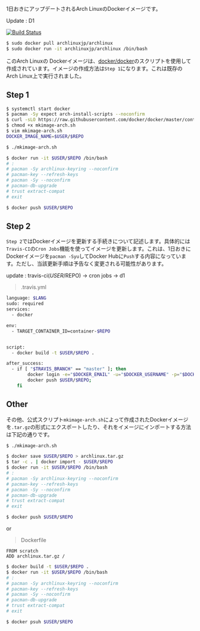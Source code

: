 1日おきにアップデートされるArch LinuxのDockerイメージです。

Update : D1

[![Build Status](https://travis-ci.org/ArchLinuxJP/archlinux-docker.svg?branch=master)](https://travis-ci.org/ArchLinuxJP/archlinux-docker)

```bash
$ sudo docker pull archlinuxjp/archlinux
$ sudo docker run -it archlinuxjp/archlinux /bin/bash
```

このArch Linuxの Dockerイメージは、[docker/docker](https://github.com/docker/docker/blob/master/contrib/mkimage-arch.sh)のスクリプトを使用して作成されています。イメージの作成方法は`Step 1`になります。これは既存のArch Linux上で実行されました。

## Step 1

```bash
$ systemctl start docker
$ pacman -Sy expect arch-install-scripts --noconfirm
$ curl -sLO https://raw.githubusercontent.com/docker/docker/master/contrib/mkimage-arch-pacman.conf -O https://raw.githubusercontent.com/docker/docker/master/contrib/mkimage-arch.sh -O https://github.com/docker/docker/blob/master/contrib/mkimage-archarm-pacman.conf 
$ chmod +x mkimage-arch.sh
$ vim mkimage-arch.sh
DOCKER_IMAGE_NAME=$USER/$REPO

$ ./mkimage-arch.sh

$ docker run -it $USER/$REPO /bin/bash
# :
# pacman -Sy archlinux-keyring --noconfirm
# pacman-key --refresh-keys
# pacman -Sy --noconfirm
# pacman-db-upgrade
# trust extract-compat
# exit

$ docker push $USER/$REPO
```

## Step 2

`Step 2`ではDockerイメージを更新する手続きについて記述します。具体的には`Travis-CI`の`Cron Jobs`機能を使ってイメージを更新します。これは、1日おきにDockerイメージを`pacman -Syu`してDocker Hubに`Push`する内容になっています。ただし、当該更新手順は予告なく変更される可能性があります。

update : travis-ci($USER/$REPO) -> cron jobs -> d1

> .travis.yml

```bash
language: $LANG
sudo: required
services:
  - docker

env:
  - TARGET_CONTAINER_ID=container-$REPO


script:
  - docker build -t $USER/$REPO .

after_success:
  - if [ "$TRAVIS_BRANCH" == "master" ]; then
        docker login -e="$DOCKER_EMAIL" -u="$DOCKER_USERNAME" -p="$DOCKER_PASSWORD";
        docker push $USER/$REPO;
    fi
```

## Other

その他、公式スクリプト`mkimage-arch.sh`によって作成されたDockerイメージを`.tar.gz`の形式にエクスポートしたり、それをイメージにインポートする方法は下記の通りです。

```bash
$ ./mkimage-arch.sh
```

```bash
$ docker save $USER/$REPO > archlinux.tar.gz
$ tar -c . | docker import - $USER/$REPO
$ docker run -it $USER/$REPO /bin/bash
# :
# pacman -Sy archlinux-keyring --noconfirm
# pacman-key --refresh-keys
# pacman -Sy --noconfirm
# pacman-db-upgrade
# trust extract-compat
# exit

$ docker push $USER/$REPO
```

or 

> Dockerfile

```base
FROM scratch
ADD archlinux.tar.gz /
```

```bash
$ docker build -t $USER/$REPO .
$ docker run -it $USER/$REPO /bin/bash
# :
# pacman -Sy archlinux-keyring --noconfirm
# pacman-key --refresh-keys
# pacman -Sy --noconfirm
# pacman-db-upgrade
# trust extract-compat
# exit

$ docker psuh $USER/$REPO
```
